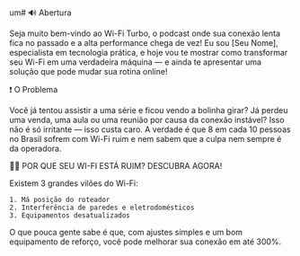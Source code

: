 um# 🔊 Abertura

Seja muito bem-vindo ao Wi-Fi Turbo, o podcast onde sua conexão lenta fica no passado e a alta performance chega de vez! Eu sou [Seu Nome], especialista em tecnologia prática, e hoje vou te mostrar como transformar seu Wi-Fi em uma verdadeira máquina — e ainda te apresentar uma solução que pode mudar sua rotina online!

❗ O Problema

Você já tentou assistir a uma série e ficou vendo a bolinha girar? Já perdeu uma venda, uma aula ou uma reunião por causa da conexão instável? Isso não é só irritante — isso custa caro. A verdade é que 8 em cada 10 pessoas no Brasil sofrem com Wi-Fi ruim e nem sabem que a culpa nem sempre é da operadora.

😤📶 POR QUE SEU WI-FI ESTÁ RUIM? DESCUBRA AGORA!

Existem 3 grandes vilões do Wi-Fi:

    1. Má posição do roteador
    2. Interferência de paredes e eletrodomésticos
    3. Equipamentos desatualizados

O que pouca gente sabe é que, com ajustes simples e um bom equipamento de reforço, você pode melhorar sua conexão em até 300%.







